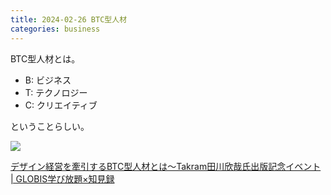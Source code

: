 ```yaml
---
title: 2024-02-26 BTC型人材
categories: business
---
```


BTC型人材とは。

- B: ビジネス
- T: テクノロジー
- C: クリエイティブ

ということらしい。

![](https://globis.jp/old-images/0b359704af92482b93c90e0b087fc2b6.jpg)

[デザイン経営を牽引するBTC型人材とは～Takram田川欣哉氏出版記念イベント \| GLOBIS学び放題×知見録](https://globis.jp/article/7214/)

